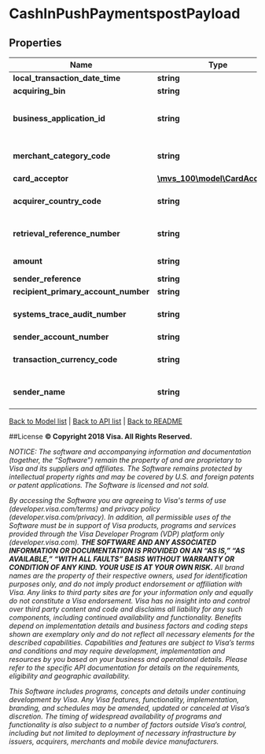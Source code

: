 # CashInPushPaymentspostPayload

## Properties
Name | Type | Description | Notes
------------ | ------------- | ------------- | -------------
**local_transaction_date_time** | **string** | The date and time the transaction takes place, expressed in the local date and time of the originator. | 
**acquiring_bin** | **string** | BIN number identifies the originator of cash-in transaction. | 
**business_application_id** | **string** | Use CI (cash-in). This field is populated with business application identifier for the transaction. Refer to &lt;a href&#x3D;\&quot;/request_response_codes#business_application_identifier\&quot;&gt;businessApplicationID&lt;/a&gt; codes | 
**merchant_category_code** | **string** | Numeric only. Originators should populate 6012. If this field is not populated by the originator, it will automatically be set to the MCC value indicated during the API onboarding process. Recipient should populate the MCC of the merchant in the response message. | 
**card_acceptor** | [**\mvs_100\model\CardAcceptor**](CardAcceptor.md) |  | 
**acquirer_country_code** | **string** | Use a 3-digit numeric country code for the country where the Visa Direct solution is registered. This must match the information provided during program enrollment. Refer to &lt;a href&#x3D;\&quot;/request_response_codes#iso_country_codes\&quot;&gt;ISO Codes&lt;/a&gt;. | 
**retrieval_reference_number** | **string** | Numeric only. Key data element for matching a message to others within a given transaction set. The same number appears in all related messages: response, advice, reversal, chargeback, chargeback reversal, or representment. It is recommended that the client populate ydddhhnnnnnn value in this field. | 
**amount** | **string** | Transaction amount in merchant currency. Visa&#39;s rules do not permit cross border cash deposit transactions. | 
**sender_reference** | **string** | A reference number unique to the merchant. Field can be left blank. | [optional] 
**recipient_primary_account_number** | **string** | Consumer PAN. 16-digit PAN as provided by the consumer to merchant. | 
**systems_trace_audit_number** | **string** | Numeric only. It is a key data element used to match a response to its request or to match a message to others for a given transaction. The value assigned to the original request should appear in all subsequent messages for that transaction | 
**sender_account_number** | **string** | This is optional field for cash-in transactions. | [optional] 
**transaction_currency_code** | **string** | The code in this field must always reflect the currency associated to the amount in field Amount. Use a 3-digit numeric currency code for transaction currency. Refer to &lt;a href&#x3D;\&quot;/request_response_codes#currency_codes\&quot;&gt;ISO Codes&lt;/a&gt;. | 
**sender_name** | **string** | Populate the field with merchant’s doing business as name (25 characters only). If the name is greater than 25 characters, use the first 25 characters. The name must be populated using the Roman i.e. English character set. | 

[Back to Model list](../../README.md#documentation-for-models)   |   [Back to API list](../../README.md#documentation-for-api-endpoints)   |   [Back to README](../../README.md)



##License
**© Copyright 2018 Visa. All Rights Reserved.**

*NOTICE: The software and accompanying information and documentation (together, the “Software”) remain the property of
and are proprietary to Visa and its suppliers and affiliates. The Software remains protected by intellectual property
rights and may be covered by U.S. and foreign patents or patent applications. The Software is licensed and not sold.*

*By accessing the Software you are agreeing to Visa's terms of use (developer.visa.com/terms) and privacy policy (developer.visa.com/privacy).
In addition, all permissible uses of the Software must be in support of Visa products, programs and services provided
through the Visa Developer Program (VDP) platform only (developer.visa.com). **THE SOFTWARE AND ANY ASSOCIATED
INFORMATION OR DOCUMENTATION IS PROVIDED ON AN “AS IS,” “AS AVAILABLE,” “WITH ALL FAULTS” BASIS WITHOUT WARRANTY OR
CONDITION OF ANY KIND. YOUR USE IS AT YOUR OWN RISK.** All brand names are the property of their respective owners, used for identification purposes only, and do not imply
product endorsement or affiliation with Visa. Any links to third party sites are for your information only and equally
do not constitute a Visa endorsement. Visa has no insight into and control over third party content and code and disclaims
all liability for any such components, including continued availability and functionality. Benefits depend on implementation
details and business factors and coding steps shown are exemplary only and do not reflect all necessary elements for the
described capabilities. Capabilities and features are subject to Visa’s terms and conditions and may require development,
implementation and resources by you based on your business and operational details. Please refer to the specific
API documentation for details on the requirements, eligibility and geographic availability.*

*This Software includes programs, concepts and details under continuing development by Visa. Any Visa features,
functionality, implementation, branding, and schedules may be amended, updated or canceled at Visa’s discretion.
The timing of widespread availability of programs and functionality is also subject to a number of factors outside Visa’s control,
including but not limited to deployment of necessary infrastructure by issuers, acquirers, merchants and mobile device manufacturers.*